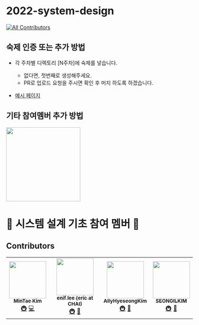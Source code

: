 # 2022-system-design
<!-- ALL-CONTRIBUTORS-BADGE:START - Do not remove or modify this section -->
[![All Contributors](https://img.shields.io/badge/all_contributors-4-orange.svg?style=flat-square)](#contributors-)
<!-- ALL-CONTRIBUTORS-BADGE:END -->

## 숙제 인증 또는 추가 방법

- 각 주차별 디렉토리 [N주차]에 숙제를 넣습니다.
    - 없다면, 첫번째로 생성해주세요.
    - PR로 업로드 요청을 주시면 확인 후 머지 하도록 하겠습니다.

- [예시 페이지](https://github.com/AUSG/2022-system-design/tree/main/example)

## 기타 참여멤버 추가 방법

<img align='center' src='https://user-images.githubusercontent.com/5713670/87202985-820dcb80-c2b6-11ea-9f56-7ec461c497c3.gif' width='200'>

# 🍕 시스템 설계 기초 참여 멤버 🍕

## Contributors

<!-- ALL-CONTRIBUTORS-LIST:START - Do not remove or modify this section -->
<!-- prettier-ignore-start -->
<!-- markdownlint-disable -->
<table>
  <tr>
    <td align="center"><a href="https://github.com/14km"><img src="https://avatars.githubusercontent.com/u/45898974?v=4?s=100" width="100px;" alt=""/><br /><sub><b>MinTae Kim</b></sub></a><br /><a href="#infra-14km" title="Infrastructure (Hosting, Build-Tools, etc)">🚇</a> <a href="https://github.com/AUSG/2022-system-design/commits?author=14km" title="Code">💻</a></td>
    <td align="center"><a href="http://sticky32.tistory.com/"><img src="https://avatars.githubusercontent.com/u/9916002?v=4?s=100" width="100px;" alt=""/><br /><sub><b>enif.lee (eric at CHAI)</b></sub></a><br /><a href="#infra-enif-lee" title="Infrastructure (Hosting, Build-Tools, etc)">🚇</a> <a href="#talk-enif-lee" title="Talks">📢</a></td>
    <td align="center"><a href="https://www.linkedin.com/in/allyhyeseongkim/"><img src="https://avatars.githubusercontent.com/u/39588623?v=4?s=100" width="100px;" alt=""/><br /><sub><b>AllyHyeseongKim</b></sub></a><br /><a href="#infra-AllyHyeseongKim" title="Infrastructure (Hosting, Build-Tools, etc)">🚇</a> <a href="#talk-AllyHyeseongKim" title="Talks">📢</a></td>
    <td align="center"><a href="https://velog.io/@kshired"><img src="https://avatars.githubusercontent.com/u/36851531?v=4?s=100" width="100px;" alt=""/><br /><sub><b>SEONGILKIM</b></sub></a><br /><a href="#infra-kshired" title="Infrastructure (Hosting, Build-Tools, etc)">🚇</a> <a href="#talk-kshired" title="Talks">📢</a></td>
  </tr>
</table>

<!-- markdownlint-restore -->
<!-- prettier-ignore-end -->

<!-- ALL-CONTRIBUTORS-LIST:END -->
<!-- prettier-ignore-start -->
<!-- markdownlint-disable -->

<!-- markdownlint-restore -->
<!-- prettier-ignore-end -->

<!-- ALL-CONTRIBUTORS-LIST:END -->
